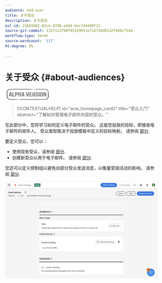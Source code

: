 ```yaml
---
audience: end-user
title: 关于受众
description: 关于受众
exl-id: 21bb5082-82ce-47d6-a4d4-becf44490f13
source-git-commit: 1157113798f95329651e71b726d6132f9d8c7544
workflow-type: tm+mt
source-wordcount: '117'
ht-degree: 8%

---
```


# 关于受众 {#about-audiences}

![](../assets/do-not-localize/badge.png)

>[!CONTEXTUALHELP]
>id="acw_homepage_card2"
>title="受众入门"
>abstract="了解如何管理电子邮件内容的受众。"

<!--
Audience only created for the delivery, not available later-->


<!--
Three ways:
* existing audience

Campaign or AEP Audiences

* create new on the fly

query like AEP segment builder (same component with campaign data)

* import from file

show use case with a new audience creation (or import from file?)

control groups like acc: exract, random, based on attribute
-->

在此部分中，您将学习如何定义电子邮件的受众。 这是您投放的目标，即接收电子邮件的收件人。 受众类型取决于投放模板中定义的目标映射。 请参阅 [部分](../email/create-email.md).

要定义受众，您可以：

* 使用现有受众，请参阅 [部分](add-audience.md).
* 创建新受众以用于电子邮件。 请参阅 [部分](segment-builder.md).

您还可以定义控制组以避免向部分受众发送消息，以衡量营销活动的影响。 请参阅 [部分](control-group.md).

![](assets/about-audience.png)
